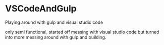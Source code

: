 # VSCodeAndGulp
Playing around with gulp and visual studio code

only semi functional, started off messing with visual studio code but turned into more messing around with gulp and building.
